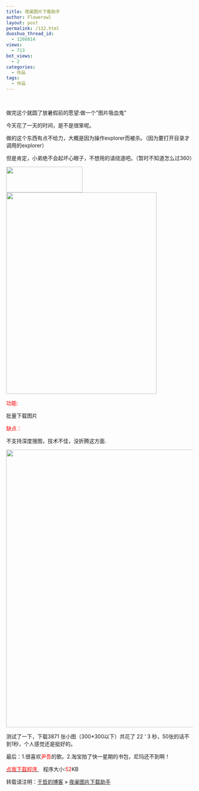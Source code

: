 ```yaml
---
title: 夜阑图片下载助手
author: Flowerowl
layout: post
permalink: /132.html
duoshuo_thread_id:
  - 1266814
views:
  - 713
bot_views:
  - 2
categories:
  - 作品
tags:
  - 作品
---
```

&nbsp;

做完这个就圆了放暑假前的愿望:做一个&#8221;图片吸血鬼&#8221;

今天花了一天的时间，是不是很笨呢。

做的这个东西有点不给力，大概是因为操作explorer而被杀。（因为要打开目录才调用的explorer）

但是肯定，小弟绝不会起坏心眼子，不想用的请绕道吧。（暂时不知道怎么过360）

<img class="aligncenter size-full wp-image-137" title="夜阑图片下载助手" src="http://lazynight.me/wp-content/uploads/2011/08/QQqqqqq.jpg" alt="" width="206" height="69" />

<img class="aligncenter size-full wp-image-145" title="夜阑图片下载助手" src="http://lazynight.me/wp-content/uploads/2011/08/QQqweqweqweqeqwe.jpg" alt="" width="406" height="542" />

<span style="color: #ff0000;">功能:</span>

批量下载图片

<span style="color: #ff0000;">缺点：</span>

不支持深度搜图，技术不佳，没折腾这方面.

<img class="aligncenter size-full wp-image-136" title="夜阑图片下载助手" src="http://lazynight.me/wp-content/uploads/2011/08/Qrgs.jpg" alt="" width="526" height="747" />

测试了一下，下载3871 张小图（300*300以下）共花了 22 &#8216; 3 秒，50张的话不到1秒，个人感觉还是挺好的。

最后：1.很喜欢<span style="color: #ff0000;">尹吾</span>的歌。2.淘宝拍了快一星期的书包，尼玛还不到啊！

<span style="color: #ff0000;"><a href="http://down.qiannao.com/space/file/flowerowl/-4e0a-4f20-5206-4eab/-591c-9611-56fe-7247-4e0b-8f7d-52a9-624b.rar/.page" target="_blank"><span style="color: #ff0000;">点我下载程序 </span></a></span>   程序大小:<span style="color: #ff0000;">52</span>KB

转载请注明：[于哲的博客][1] &raquo; [夜阑图片下载助手][2]

 [1]: http://lazynight.me
 [2]: http://lazynight.me/132.html
